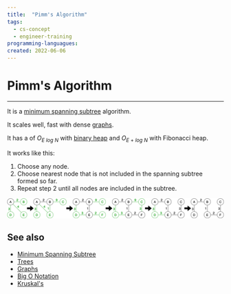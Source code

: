```yaml
---
title:  "Pimm's Algorithm"
tags:
  - cs-concept
  - engineer-training
programming-languagues:
created: 2022-06-06
---
```

# Pimm's Algorithm
---
It is a [minimum spanning subtree](notes/minimum-spanning-subtree.md) algorithm.

It scales well, fast with dense [graphs](notes/graphs.md).

It has a [](notes/compiler-optimisation.md#Performance|performance) of $O_{E\ log\ N}$ with [binary heap](notes/binary-heap.md) and $O_{E\ +\ log\ N}$ with Fibonacci heap.

It works like this:
1. Choose any node.
2. Choose nearest node that is not included in the spanning subtree formed so far.
3. Repeat step 2 until all nodes are included in the subtree.

![](/notes/images/prims.png)

## See also
- [Minimum Spanning Subtree](notes/minimum-spanning-subtree.md)
- [Trees](notes/trees.md)
- [Graphs](notes/graphs.md)
- [Big O Notation](notes/big-o-notation.md)
- [Kruskal's](notes/kruskals-algorithm.md)
